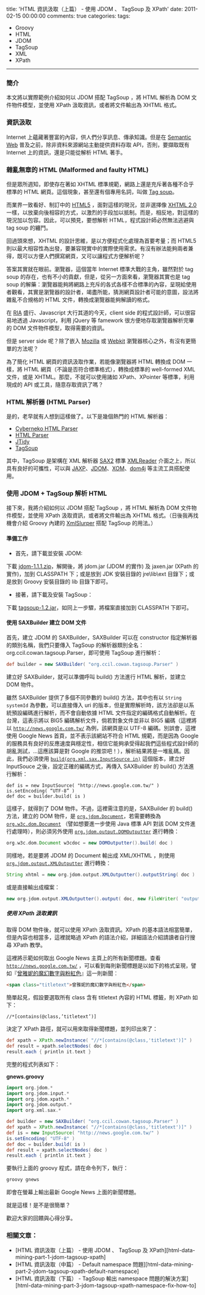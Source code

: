 title: 'HTML 資訊汲取（上篇） - 使用 JDOM 、 TagSoup 及 XPath'
date: 2011-02-15 00:00:00
comments: true
categories: 
tags:
  - Groovy
  - HTML
  - JDOM
  - TagSoup
  - XML
  - XPath
---

### 簡介

本文將以實際範例介紹如何以 JDOM 搭配 TagSoup ，將 HTML 解析為 DOM 文件物件模型，並使用 XPath 汲取資訊，或者將文件輸出為 XHTML 格式。

### 資訊汲取

Internet 上蘊藏著豐富的內容，供人們分享訊息、傳承知識。但是在 [Semantic Web][1] 普及之前，除非資料來源網站主動提供資料存取 API，否則，要擷取既有 Internet 上的資訊，還是只能從解析 HTML 著手。

### 雜亂無章的 HTML (Malformed and faulty HTML)

但是眾所週知，即使存在著如 XHTML 標準規範，網路上還是充斥著各種不合乎標準的 HTML 網頁。這個現象，甚至還有個專用名詞，叫做 [Tag soup][2]。

 
<!-- more -->


而業界一致看好、制訂中的 [HTML5][4] ，面對這樣的現況，並非選擇像 [XHTML 2.0][5] 一樣，以放棄向後相容的方式，以激烈的手段加以抵制。而是，相反地，對這樣的現況加以包容。因此，可以預見，要想解析 HTML，程式設計師必然無法逃避與 tag soup 的纏鬥。

回過頭來想，XHTML 的設計思維，是以方便程式化處理為首要考量；而 HTML5 則以最大相容性為出發，要兼容現實中的實際使用需求。有沒有辦法能夠兩者兼得，既可以方便人們撰寫網頁，又可以讓程式方便解析呢？ 

答案其實就在眼前。瀏覽器，這個當年 Internet 標準大戰的主角，雖然對於 tag soup 的存在，也有不小的貢獻，但是，從另一方面來看，瀏覽器其實也是 tag soup 的解藥：瀏覽器能夠將網路上充斥的各式各樣不合標準的內容，呈現給使用者觀看，其實是瀏覽器的設計者，竭盡所能，猜測網頁設計者可能的意圖，設法將雜亂不合規格的 HTML 文件，轉換成瀏覽器能夠解讀的格式。

在 [RIA][6] 盛行、Javascript 大行其道的今天，client side 的程式設計師，可以很容易地透過 Javascript，利用 jQuery 等 famework 很方便地存取瀏覽器解析完畢的 DOM 文件物件模型，取得需要的資訊。

但是 server side 呢？除了嵌入 [Mozilla][7] 或 [Webkit][8] 瀏覽器核心之外，有沒有更簡單的方法呢？

為了簡化 HTML 網頁的資訊汲取作業，若能像瀏覽器將 HTML 轉換成 DOM 一樣，將 HTML 網頁（不論是否符合標準格式），轉換成標準的 well-formed XML 文件，或是 XHTML。那麼，不就可以使用諸如 XPath、XPointer 等標準，利用現成的 API 或工具，隨意存取資訊了嗎？

### HTML 解析器 (HTML Parser)

是的，老早就有人想到這樣做了。以下是幾個熱門的 HTML 解析器：

* [Cyberneko HTML Parser][9] 
* [HTML Parser][10] 
* [JTidy][11] 
* [TagSoup][12] 

其中，TagSoup 是架構在 XML 解析器 [SAX2][13] 標準 [XMLReader][14] 介面之上，所以具有良好的可攜性，可以與 [JAXP][15]、[JDOM][16]、[XOM][17]、[dom4j][18] 等主流工具搭配使用。

### 使用 JDOM + TagSoup 解析 HTML

接下來，我將介紹如何以 JDOM 搭配 TagSoup ，將 HTML 解析為 DOM 文件物件模型，並使用 XPath 汲取資訊，或者將文件輸出為 XHTML 格式。（日後我再找機會介紹 Groovy 內建的 [XmlSlurper][19] 搭配 TagSoup 的用法。）

#### 準備工作

* 首先，請下載並安裝 JDOM:

下載 [jdom-1.1.1.zip][20]，解開後，將 jdom.jar (JDOM 的實作) 及 jaxen.jar (XPath 的實作)，加到 CLASSPATH 下；或是放到 JDK 安裝目錄的 jre\lib\ext 目錄下；或是放到 Groovy 安裝目錄的 lib 目錄下即可。

* 接著，請下載及安裝 TagSoup：

下載 [tagsoup-1.2.jar][21]，如同上一步驟，將檔案直接加到 CLASSPATH 下即可。

#### 使用 SAXBuilder 建立 DOM 文件

首先，建立 JDOM 的 SAXBuilder，SAXBuilder 可以在 constructor 指定解析器的類別名稱，我們只要傳入 TagSoup 的解析器類別全名：org.ccil.cowan.tagsoup.Parser，即可使用 TagSoup 進行解析：

``` groovy
def builder = new SAXBuilder( "org.ccil.cowan.tagsoup.Parser" )
```

建立好 SAXBuilder，就可以準備呼叫 build() 方法進行 HTML 解析，並建立 DOM 物件。

雖然 SAXBuilder 提供了多個不同參數的 build() 方法，其中也有以 `String systemId` 為參數，可以直接傳入 uri 的版本，但是實際解析時，該方法卻是以系統預設編碼進行解析，而不會自動依據 HTML 文件指定的編碼格式自動解析。在台灣，這表示將以 BIG5 編碼解析文件，倘若對象文件並非以 BIG5 編碼（這裡將以 [`http://news.google.com.tw/`][22] 為例，該網頁是以 UTF-8 編碼。別誤會，這裡使用 Google News 首頁，並不表示該網站不符合 HTML 規範，而是因為 Google 的服務具有良好的反應速度與穩定性，相信它能夠承受得起我們這些程式設計師的胡亂測試，…這應該算是對 Google 的推崇吧！），解析結果將是一堆亂碼。因此，我們必須使用 [`build(org.xml.sax.InputSource in)`][23] 這個版本，建立好 InputSouce 之後，設定正確的編碼方式，再傳入 SAXBuilder 的 build() 方法進行解析：

```
def is = new InputSource( "http://news.google.com.tw/" )
is.setEncoding( “UTF-8” )
def doc = builder.build( is )
```

這樣子，就得到了 DOM 物件。不過，這裡需注意的是，SAXBuilder 的 build() 方法，建立的 DOM 物件，是 [`org.jdom.Document`][24]，若需要轉換為 [`org.w3c.dom.Document`][25] （譬如想要進一步使用 Java 標準 API 對該 DOM 文件進行處理時），則必須另外使用 [`org.jdom.output.DOMOutputter`][26] 進行轉換：

``` groovy
org.w3c.dom.Document w3cdoc = new DOMOutputter().build( doc )
```

同樣地，若是要將 JDOM 的 Document 輸出成 XML/XHTML ，則使用 [`org.jdom.output.XMLOutputter`][27] 進行轉換：

``` groovy
String xhtml = new org.jdom.output.XMLOutputter().outputString( doc )
```

或是直接輸出成檔案：

``` groovy
new org.jdom.output.XMLOutputter().output( doc, new FileWriter( "output.html" ) )
```

##### 使用 XPath 汲取資訊

取得 DOM 物件後，就可以使用 XPath 汲取資訊。XPath 的基本語法相當簡單，但是內容也相當多，這裡就略過 XPath 的語法介紹，詳細語法介紹請讀者自行搜尋 XPath 教學。

這裡將示範如何取出 Google News 主頁上的所有新聞標題。查看 [`http://news.google.com.tw/`][22] ，可以看到每則新聞標題是以如下的格式呈現，譬如『[曾雅妮的魔幻數字與粉紅色][28]』這一則新聞︰

``` html
<span class="titletext">曾雅妮的魔幻數字與粉紅色</span>
```

簡單起見，假設要選取所有 class 含有 titletext 內容的 HTML 標籤，則 XPath 如下：

``` xpath
//*[contains(@class,’titletext’)]
```

決定了 XPath 路徑，就可以用來取得新聞標題，並列印出來了：

``` groovy
def xpath = XPath.newInstance( "//*[contains(@class,'titletext')]" )
def result = xpath.selectNodes( doc )
result.each { println it.text }
```

完整的程式列表如下：

__gnews.groovy__

``` groovy
import org.jdom.*
import org.jdom.input.*
import org.jdom.xpath.*
import org.jdom.output.*
import org.xml.sax.*

def builder = new SAXBuilder( "org.ccil.cowan.tagsoup.Parser" )
def xpath = XPath.newInstance( "//*[contains(@class,'titletext')]" )
def is = new InputSource( "http://news.google.com.tw/" )
is.setEncoding( "UTF-8" )
def doc = builder.build( is )
def result = xpath.selectNodes( doc )
result.each { println it.text }
```

要執行上面的 groovy 程式，請在命令列下，執行：

``` bash
groovy gnews
```

即會在螢幕上輸出最新 Google News 上面的新聞標題。

就是這樣！是不是很簡單？ 

 歡迎大家的回饋與心得分享。 

### 相關文章：

* [HTML 資訊汲取（上篇） - 使用 JDOM 、 TagSoup 及 XPath][html-data-mining-part-1-jdom-tagsoup-xpath]
* [HTML 資訊汲取（中篇） - Default namespace 問題][html-data-mining-part-2-jdom-tagsoup-xpath-default-namespace] 
* [HTML 資訊汲取（下篇） - TagSoup 輸出 namespace 問題的解決方案][html-data-mining-part-3-jdom-tagsoup-xpath-namespace-fix-how-to] 

<!-- cross references -->

<!-- post_references -->

<!-- external references -->

[1]: http://en.wikipedia.org/wiki/Semantic_Web
[2]: http://en.wikipedia.org/wiki/Tag_soup
[4]: http://en.wikipedia.org/wiki/Html5
[5]: http://en.wikipedia.org/wiki/XHTML_2.0#XHTML_2.0
[6]: http://en.wikipedia.org/wiki/RIA
[7]: https://developer.mozilla.org/en/Viewing_and_searching_Mozilla_source_code_online
[8]: http://webkit.org/
[9]: http://nekohtml.sourceforge.net/
[10]: http://htmlparser.sourceforge.net/
[11]: http://jtidy.sourceforge.net/
[12]: http://home.ccil.org/~cowan/XML/tagsoup/
[13]: http://sax.sourceforge.net/
[14]: http://www.saxproject.org/apidoc/org/xml/sax/XMLReader.html
[15]: http://jaxp.java.net/
[16]: http://www.jdom.org/
[17]: http://www.xom.nu/
[18]: http://www.dom4j.org/
[19]: http://groovy.codehaus.org/Reading+XML+using+Groovy%27s+XmlSlurper
[20]: http://www.jdom.org/dist/binary/jdom-1.1.1.zip (jdom-1.1.1.zip)
[21]: http://home.ccil.org/~cowan/XML/tagsoup/tagsoup-1.2.jar (tagsoup-1.2.jar)
[22]: http://news.google.com.tw/
[23]: http://www.jdom.org/docs/apidocs/org/jdom/input/SAXBuilder.html#build%28org.xml.sax.InputSource%29
[24]: http://www.jdom.org/docs/apidocs/org/jdom/Document.html
[25]: http://download.oracle.com/javase/6/docs/api/org/w3c/dom/Document.html
[26]: http://www.jdom.org/docs/apidocs/org/jdom/output/DOMOutputter.html
[27]: http://www.jdom.org/docs/apidocs/org/jdom/output/XMLOutputter.html
[28]: http://iservice.libertytimes.com.tw/liveNews/news.php?no=462864&type=%E9%AB%94%E8%82%B2


